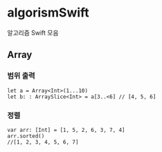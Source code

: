# algorismSwift
알고리즘 Swift 모음

## Array
### 범위 출력

~~~
let a = Array<Int>(1...10)
let b: : ArraySlice<Int> = a[3..<6] // [4, 5, 6]
~~~

### 정렬

~~~
var arr: [Int] = [1, 5, 2, 6, 3, 7, 4]
arr.sorted()
//[1, 2, 3, 4, 5, 6, 7]
~~~